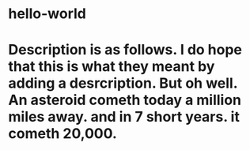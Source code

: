 # hello-world
# Description is as follows. I do hope that this is what they meant by adding a desrcription. But oh well. An asteroid cometh today a million miles away. and in 7 short years. it cometh 20,000.
